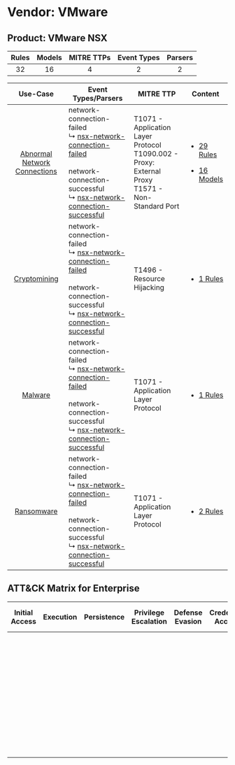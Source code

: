 Vendor: VMware
==============
Product: VMware NSX
-------------------
| Rules | Models | MITRE TTPs | Event Types | Parsers |
|:-----:|:------:|:----------:|:-----------:|:-------:|
|  32   |   16   |     4      |      2      |    2    |

|                                       Use-Case                                       | Event Types/Parsers                                                                                                                                                                                                                                                      | MITRE TTP                                                                                                | Content                                                                                                                     |
|:------------------------------------------------------------------------------------:| ------------------------------------------------------------------------------------------------------------------------------------------------------------------------------------------------------------------------------------------------------------------------ | -------------------------------------------------------------------------------------------------------- | --------------------------------------------------------------------------------------------------------------------------- |
| [Abnormal Network Connections](../../../UseCases/uc_abnormal_network_connections.md) |  network-connection-failed<br> ↳ [nsx-network-connection-failed](Parsers/parserContent_nsx-network-connection-failed.md)<br><br> network-connection-successful<br> ↳ [nsx-network-connection-successful](Parsers/parserContent_nsx-network-connection-successful.md)<br> | T1071 - Application Layer Protocol<br>T1090.002 - Proxy: External Proxy<br>T1571 - Non-Standard Port<br> | [<ul><li>29 Rules</li></ul><ul><li>16 Models</li></ul>](Rules_Models/r_m_vmware_vmware_nsx_Abnormal_Network_Connections.md) |
|                 [Cryptomining](../../../UseCases/uc_cryptomining.md)                 |  network-connection-failed<br> ↳ [nsx-network-connection-failed](Parsers/parserContent_nsx-network-connection-failed.md)<br><br> network-connection-successful<br> ↳ [nsx-network-connection-successful](Parsers/parserContent_nsx-network-connection-successful.md)<br> | T1496 - Resource Hijacking<br>                                                                           | [<ul><li>1 Rules</li></ul>](Rules_Models/r_m_vmware_vmware_nsx_Cryptomining.md)                                             |
|                      [Malware](../../../UseCases/uc_malware.md)                      |  network-connection-failed<br> ↳ [nsx-network-connection-failed](Parsers/parserContent_nsx-network-connection-failed.md)<br><br> network-connection-successful<br> ↳ [nsx-network-connection-successful](Parsers/parserContent_nsx-network-connection-successful.md)<br> | T1071 - Application Layer Protocol<br>                                                                   | [<ul><li>1 Rules</li></ul>](Rules_Models/r_m_vmware_vmware_nsx_Malware.md)                                                  |
|                   [Ransomware](../../../UseCases/uc_ransomware.md)                   |  network-connection-failed<br> ↳ [nsx-network-connection-failed](Parsers/parserContent_nsx-network-connection-failed.md)<br><br> network-connection-successful<br> ↳ [nsx-network-connection-successful](Parsers/parserContent_nsx-network-connection-successful.md)<br> | T1071 - Application Layer Protocol<br>                                                                   | [<ul><li>2 Rules</li></ul>](Rules_Models/r_m_vmware_vmware_nsx_Ransomware.md)                                               |

ATT&CK Matrix for Enterprise
----------------------------
| Initial Access | Execution | Persistence | Privilege Escalation | Defense Evasion | Credential Access | Discovery | Lateral Movement | Collection | Command and Control                                                                                                                                                                                                                                                                           | Exfiltration | Impact                                                                  |
| -------------- | --------- | ----------- | -------------------- | --------------- | ----------------- | --------- | ---------------- | ---------- | --------------------------------------------------------------------------------------------------------------------------------------------------------------------------------------------------------------------------------------------------------------------------------------------- | ------------ | ----------------------------------------------------------------------- |
|                |           |             |                      |                 |                   |           |                  |            | [Non-Standard Port](https://attack.mitre.org/techniques/T1571)<br><br>[Proxy: External Proxy](https://attack.mitre.org/techniques/T1090/002)<br><br>[Application Layer Protocol](https://attack.mitre.org/techniques/T1071)<br><br>[Proxy](https://attack.mitre.org/techniques/T1090)<br><br> |              | [Resource Hijacking](https://attack.mitre.org/techniques/T1496)<br><br> |